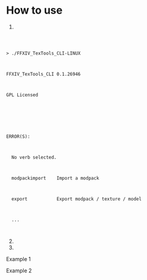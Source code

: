 # How to use

1.



```



> ./FFXIV_TexTools_CLI-LINUX



FFXIV_TexTools_CLI 0.1.26946



GPL Licensed







ERROR(S):



  No verb selected.



  modpackimport    Import a modpack



  export           Export modpack / texture / model



  ...



```





2.

3.



Example 1

Example 2

